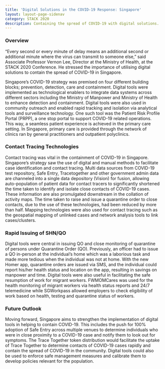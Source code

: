 ```yaml
---
title: 'Digital Solutions in the COVID-19 Response: Singapore'
layout: layout-page-sidenav
category: STACK 2020
description: Containing the spread of COVID-19 with digital solutions.
---
```


### Overview
“Every second or every minute of delay means an additional second or additional minute where the virus can transmit to someone else,” 
said Associate Professor Vernon Lee, Director at the Ministry of Health, at the STACK 2020 Conference. He stressed the importance of utilising digital 
solutions to contain the spread of COVID-19 in Singapore.

Singapore’s COVID-19 strategy was premised on four different building blocks; prevention, detection, care and containment. Digital tools were implemented 
as technological enablers to integrate data systems across different sectors including the Ministry of Manpower and Ministry of Health to enhance detection 
and containment. Digital tools were also used in community outreach and enabled rapid tracking and isolation via analytical tools and surveillance technology. 
One such tool was the Patient Risk Profile Portal (PRPP), a one stop portal to support COVID-19 related operations. This way, a seamless patient experience 
is achieved in the primary care setting. In Singapore, primary care is provided through the network of clinics ran by general practitioners and outpatient 
polyclinics.

### Contact Tracing Technologies
Contact tracing was vital in the containment of COVID-19 in Singapore.  Singapore’s strategy saw the use of digital and manual methods to facilitate case 
identification and contact tracing. Multi data sources from   COVID-19 test repository, Safe Entry, Tracetogether and other government admin data are 
channeled into a single  data depository (Vision) for fusion, allowing auto-population of patient data for contact tracers to significantly shortened the 
time taken to identify and isolate close contacts of COVID-19 cases. These information are also promulgated downstream in the collation of activity maps. 
The time taken to raise and issue a quarantine order to close contacts, due to the use of these technologies, had been reduced by more than half. 
Mapping technologies were also used for contact tracing such as the geospatial mapping of unlinked cases and network analysis tools to link cases/clusters.

### Rapid Issuing of SHN/QO
Digital tools were central in issuing QO and close monitoring of quarantine of persons under Quarantine Order (QO). Previously, an officer had to issue a 
QO in-person at the individual’s home which was a laborious task and made more tedious when the individual was not at home.  With the new Homer app, 
quarantine orders are issued via SMS, and the individual could report his/her health status and location on the app, resulting in savings on manpower and time. 
Digital tools were also useful in facilitating the safe resumption of work for migrant workers. FWMOMCares was used for the health monitoring of migrant 
workers via health status reports and 24/7 telemedicine while SGWorkpass allowed employers to check eligibility of work based on health, testing and 
quarantine status of workers.

### Future Outlook
Moving forward, Singapore aims to strengthen the implementation of digital tools in helping to contain COVID-19. This includes the push for 100% adoption 
of Safe Entry across multiple venues to determine individuals who were in close proximity to a COVID-19 case and notify them to look out for symptoms. 
The Trace Together token distribution would facilitate the uptake of Trace Together to determine contacts of COVID-19 cases rapidly and contain the spread of 
COVID-19 in the community. Digital tools could also be used to enforce safe management measures and calibrate them to develop policies relevant for the 
population.
